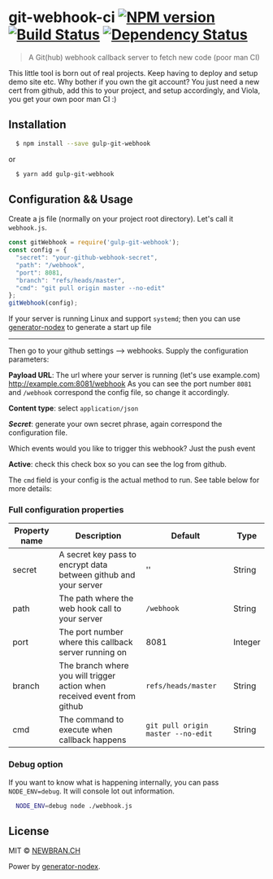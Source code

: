 # git-webhook-ci [![NPM version][npm-image]][npm-url] [![Build Status][travis-image]][travis-url] [![Dependency Status][daviddm-image]][daviddm-url]
> A Git(hub) webhook callback server to fetch new code (poor man CI)

This little tool is born out of real projects. Keep having to deploy and setup demo site etc. Why bother if you own the git account?
You just need a new cert from github, add this to your project, and setup accordingly, and Viola, you get your own poor man CI :)

## Installation

```sh
  $ npm install --save gulp-git-webhook
```

or

```sh
  $ yarn add gulp-git-webhook
```

## Configuration && Usage

Create a js file (normally on your project root directory). Let's call it `webhook.js`.

```js
const gitWebhook = require('gulp-git-webhook');
const config = {
  "secret": "your-github-webhook-secret",
  "path": "/webhook",
  "port": 8081,
  "branch": "refs/heads/master",
  "cmd": "git pull origin master --no-edit"
};
gitWebhook(config);
```

If your server is running Linux and support `systemd`;
then you can use [generator-nodex](https://github.com/NewbranLTD/generator-nodex) to generate a start up file

---

Then go to your github settings --> webhooks. Supply the configuration parameters:

**Payload URL**: The url where your server is running (let's use example.com) http://example.com:8081/webhook
As you can see the port number `8081` and `/webhook` correspond the config file, so change it accordingly.

**Content type**: select `application/json`

_**Secret**_: generate your own secret phrase, again correspond the configuration file.

Which events would you like to trigger this webhook? Just the push event

**Active**: check this check box so you can see the log from github.

The `cmd` field is your config is the actual method to run. See table below for more details:

### Full configuration properties

| Property name | Description   | Default  | Type |
| ------------- | ------------- | ---------| -----|
| secret        | A secret key pass to encrypt data between github and your server | '' | String |
| path          | The path where the web hook call to your server | `/webhook` | String |
| port          | The port number where this callback server running on | 8081 | Integer |
| branch        | The branch where you will trigger action when received event from github | `refs/heads/master` | String |
| cmd           | The command to execute when callback happens  | `git pull origin master --no-edit` | String |


### Debug option

If you want to know what is happening internally, you can pass `NODE_ENV=debug`. It will console lot out information.

```sh
  NODE_ENV=debug node ./webhook.js
```

## License

MIT © [NEWBRAN.CH](joelchu.com)


[npm-image]: https://badge.fury.io/js/gulp-git-webhook.svg
[npm-url]: https://npmjs.org/package/gulp-git-webhook
[travis-image]: https://travis-ci.org/NewbranLtd/gulp-git-webhook.svg?branch=master
[travis-url]: https://travis-ci.org/NewbranLtd/gulp-git-webhook
[daviddm-image]: https://david-dm.org/NewbranLtd/gulp-git-webhook.svg?theme=shields.io
[daviddm-url]: https://david-dm.org/NewbranLtd/gulp-git-webhook

Power by [generator-nodex](https://github.com/NewbranLTD/generator-nodex).
